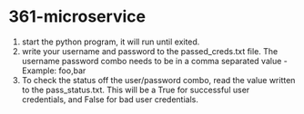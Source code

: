 # 361-microservice

1. start the python program, it will run until exited.
2. write your username and password to the passed_creds.txt file. The username password combo needs to be in a comma separated value - Example: foo,bar
3. To check the status off the user/password combo, read the value written to the pass_status.txt. This will be a True for successful user credentials, and False for bad user credentials.
